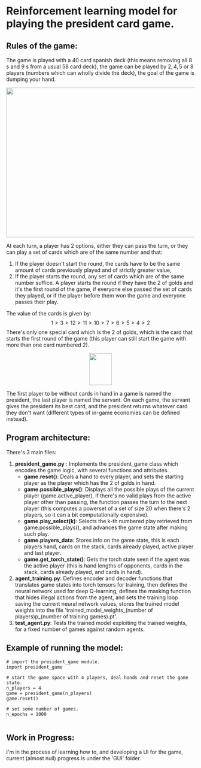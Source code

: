 # Reinforcement learning model for playing the president card game.

## Rules of the game:

The game is played with a $40$ card spanish deck (this means removing all $8$ s and $9$ s from a usual 58 card deck), the game can be played by $2, 4, 5$ or $8$ players (numbers which can wholly divide the deck), the goal of the game is dumping your hand.

<p align="center">
  <img width="600" height="400" src="https://user-images.githubusercontent.com/62409116/189929379-18174679-c6ec-4e38-8f1a-239bfa527efb.PNG">
</p>

At each turn, a player has 2 options, either they can pass the turn, or they can play a set of cards which are of the same number and that:
1. If the player doesn't start the round, the cards have to be the same amount of cards previously played and of strictly greater value,
2. If the player starts the round, any set of cards which are of the same number suffice.
A player starts the round if they have the $2$ of golds and it's the first round of the game, if everyone else passed the set of cards they played, or if the player before them won the game and everyone passes their play.

The value of the cards is given by:
$$1>3>12>11>10>7>6>5>4>2$$
There's only one special card which is the $2$ of golds, which is the card that starts the first round of the game (this player can still start the game with more than one card numbered $2$).

<p align="center">
  <img width="60" height="85" src="https://user-images.githubusercontent.com/62409116/189929907-e0884b09-df79-49d5-bf6e-e24ea1028062.JPG">
</p>

The first player to be without cards in hand in a game is named the president, the last player is named the servant. On each game, the servant gives the president its best card, and the president returns whatever card they don't want (different types of in-game economies can be defined instead).

## Program architecture:

There's 3 main files:

1. **president_game.py** : Implements the president_game class which encodes the game logic, with several functions and attributes.
    - **game.reset()**: Deals a hand to every player, and sets the starting player as the player which has the $2$ of golds in hand.
    - **game.possible_plays()**: Displays all the possible plays of the current player (game.active_player), if there's no valid plays from the active player other than passing, the function passes the turn to the next player (this computes a powerset of a set of size 20 when there's 2 players, so it can a bit computationally expensive).
    - **game.play_select(k)**: Selects the k-th numbered play retrieved from game.possible_plays(), and advances the game state after making such play. 
    - **game.players_data**: Stores info on the game state, this is each players hand, cards on the stack, cards already played, active player and last player.
    - **game.get_torch_state()**: Gets the torch state seen if the agent was the active player (this is hand lengths of opponents, cards in the stack, cards already played, and cards in hand).
2. **agent_training.py**: Defines encoder and decoder functions that translates game states into torch tensors for training, then defines the neural network used for deep Q-learning, defines the masking function that hides illegal actions from the agent, and sets the training loop saving the current neural network values, stores the trained model weights into the file 'trained_model_weights_(number of players)p_(number of training games).pt'.
3. **test_agent.py**: Tests the trained model exploiting the trained weights, for a fixed number of games against random agents.

## Example of running the model:

```
# import the president_game module.
import president_game

# start the game space with 4 players, deal hands and reset the game state.
n_players = 4
game = president_game(n_players)
game.reset()

# set some number of games.
n_epochs = 1000


```
## Work in Progress:

I'm in the process of learning how to, and developing a UI for the game, current (almost null) progress is under the 'GUI' folder.
